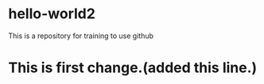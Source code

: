 # hello-world2
This is a repository for training to use github

# This is first change.(added this line.)





